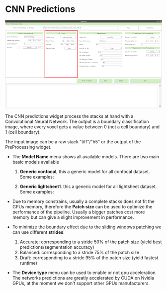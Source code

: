 # CNN Predictions
![alt text](./images/predictions.png)

The CNN predictions widget process the stacks at hand with a Convolutional Neural Network. The output is 
a boundary classification image, where every voxel gets a value between 0 (not a cell boundary) and 1 (cell boundary).

The input image can be a raw stack "tiff"/"h5" or the output of the PreProcessing widget. 

* The **Model Name** menu shows all available models. There are two main basic models available  
    1. **Generic confocal**, this a generic model for all confocal dataset.  
    Some examples:
    
    2. **Generic lightsheet**1. this a generic model for all lightsheet dataset.  
     Some examples:
    
* Due to memory constrains, usually a complete stacks does not fit the GPUs memory, 
 therefore the **Patch size** can be used to optimize the performance of the pipeline. 
 Usually a bigger patches cost more memory but can give a slight improvement in performance.
 
* To minimize the boundary effect due to the sliding windows patching we can use different **strides**:
    1. Accurate: corresponding to a stride 50% of the patch size (yield best predictions/segmentation accuracy)
    2. Balanced: corresponding to a stride 75% of the patch size
    3. Draft: corresponding to a stride 95% of the patch size (yield fastest runtime)
    
* The **Device type** menu can be used to enable or not gpu acceleration. The networks predictions are 
greatly accelerated by CUDA on Nvidia GPUs, at the moment we don't support other GPUs manufacturers.
